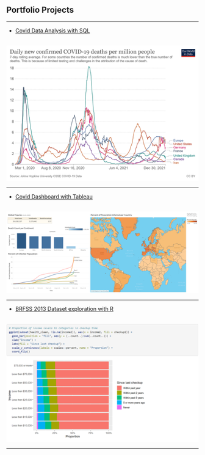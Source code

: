 ## Portfolio Projects

---

- [Covid Data Analysis with SQL](sql_project.md)
<br><br>
<img src="images/coronavirus-data-explorer.png?raw=true"/>

---

- [Covid Dashboard with Tableau](tableau_project.md)
<br><br>
<img src="images/Covid Dashboard.png?raw=true"/>

---

- [BRFSS 2013 Dataset exploration with R](brfss_2013_r.md)
<br><br>

<img src="images/BRFSS.PNG?raw=true"/>

<!-- ---
## Coming Soon!
Bicycle Sales Dashboard in Excel -->

<!---
[Bicycle Sales Dashboard](excel_project.md)
<br><br>
<img src="images/Bicycle_Sales_Dashboard.PNG?raw=true"/>
-->
---
<!-- - [Python Traffic data exploration Project](python_project.md)
<br><br> -->
<!-- <img src="images/dummy_thumbnail.jpg?raw=true"/> -->
